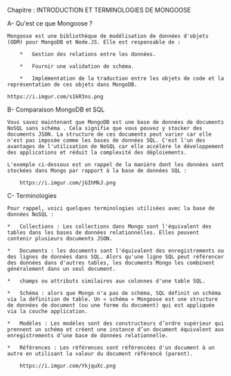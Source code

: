 Chapitre : INTRODUCTION ET TERMINOLOGIES DE MONGOOSE

A-  Qu'est ce que Mongoose ?

    Mongoose est une bibliothèque de modélisation de données d'objets (ODM) pour MongoDB et Node.JS. Elle est responsable de :

        *   Gestion des relations entre les données.

        *   Fournir une validation de schéma.

        *   Implémentation de la traduction entre les objets de code et la représentation de ces objets dans MongoDB.

    https://i.imgur.com/s1kR3ns.png

B-  Comparaison MongoDB et SQL

    Vous savez maintenant que MongoDB est une base de données de documents NoSQL sans schéma . Cela signifie que vous pouvez y stocker des documents JSON. La structure de ces documents peut varier car elle n'est pas imposée comme les bases de données SQL. C'est l'un des avantages de l'utilisation de NoSQL car elle accélère le développement des applications et réduit la complexité des déploiements.

    L'exemple ci-dessous est un rappel de la manière dont les données sont stockées dans Mongo par rapport à la base de données SQL :

        https://i.imgur.com/jGIhMkJ.png

C-  Terminologies

    Pour rappel, voici quelques terminologies utilisées avec la base de données NoSQL :

    *   Collections : Les collections dans Mongo sont l'équivalent des tables dans les bases de données relationnelles. Elles peuvent contenir plusieurs documents JSON.

    *   Documents : les documents sont l'équivalent des enregistrements ou des lignes de données dans SQL. Alors qu'une ligne SQL peut référencer des données dans d'autres tables, les documents Mongo les combinent généralement dans un seul document.

    *   champs ou attributs similaires aux colonnes d'une table SQL.

    *   Schéma : alors que Mongo n'a pas de schéma, SQL définit un schéma via la définition de table. Un « schéma » Mongoose est une structure de données de document (ou une forme du document) qui est appliquée via la couche application.

    *   Modèles : Les modèles sont des constructeurs d’ordre supérieur qui prennent un schéma et créent une instance d’un document équivalent aux enregistrements d’une base de données relationnelle.

    *   Références : Les références sont référencées d'un document à un autre en utilisant la valeur du document référencé (parent).

        https://i.imgur.com/YkjquXc.png

    